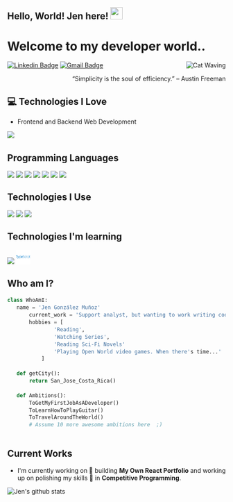 ## Hello, World! Jen here!  <img src="https://media.giphy.com/media/hvRJCLFzcasrR4ia7z/giphy.gif" width="28px" height="28px">

<h1>Welcome to my developer world..</h1> 

<img src = 'https://github.com/Jen-GM/Jen-GM/blob/main/cat-wave.gif' alt = 'Cat Waving' align='right'/>

[![Linkedin Badge](https://img.shields.io/badge/-jengm9-blue?style=flat-square&logo=Linkedin&logoColor=white&link=https://www.linkedin.com/in/jen-gm9/)](https://www.linkedin.com/in/jen-gm9/) [![Gmail Badge](https://img.shields.io/badge/-jen.gonzalez.mu@gmail.com-c14438?style=flat-square&logo=Gmail&logoColor=white&link=mailto:jen.gonzalez.mu@gmail.com)](mailto:jen.gonzalez.mu@gmail.com)

<div style="text-align: right">“Simplicity is the soul of efficiency.” – Austin Freeman </div>

## :computer: Technologies I Love
* Frontend and Backend Web Development

<img src = "https://github-readme-stats.vercel.app/api/top-langs/?username=jen-gm&layout=compact">

## Programming Languages
<img src = 'https://github.com/MarikIshtar007/MarikIshtar007/blob/master/images/python2.png' height='30'/> <img src='https://github.com/MarikIshtar007/MarikIshtar007/blob/master/images/java.svg' width='30'/> <img src = 'https://github.com/MarikIshtar007/MarikIshtar007/blob/master/images/html.svg' width='30'/> <img src = 'https://github.com/MarikIshtar007/MarikIshtar007/blob/master/images/css.svg' width='30'/> <img src = 'https://github.com/MarikIshtar007/MarikIshtar007/blob/master/images/js.svg' width='30'/> <img src = 'https://github.com/MarikIshtar007/MarikIshtar007/blob/master/images/bootstrap.svg' width='33'/> <img src = 'https://github.com/MarikIshtar007/MarikIshtar007/blob/master/images/sql.svg' width='30'/> 
 
 ## Technologies I Use
<img src = 'https://github.com/MarikIshtar007/MarikIshtar007/blob/master/images/flask.png' width='30'/> <img src = 'https://github.com/MarikIshtar007/MarikIshtar007/blob/master/images/git.svg' width='30'/> <img src = 'https://github.com/MarikIshtar007/MarikIshtar007/blob/master/images/react.svg' width='33'/>

## Technologies I'm learning
<img src = 'https://github.com/MarikIshtar007/MarikIshtar007/blob/master/images/nodejs.svg' width='33'/>   <img src = 'https://github.com/Jen-GM/Jen-GM/blob/main/typescript.svg' width='33'/>
 
 ## Who am I?
 ```python
 class WhoAmI:
 	name = 'Jen González Muñoz'
		current_work = 'Support analyst, but wanting to work writing code'
		hobbies = [
				'Reading',
				'Watching Series',
				'Reading Sci-Fi Novels'
				'Playing Open World video games. When there's time...'
			]
	
	def getCity():
		return San_Jose_Costa_Rica()
	
	def Ambitions():
		ToGetMyFirstJobAsADeveloper()
		ToLearnHowToPlayGuitar()
		ToTravelAroundTheWorld()
		# Assume 10 more awesome ambitions here  ;)
	
 ```
 
## Current Works
 * I'm currently working on 🔭 building **My Own React Portfolio** and working up on polishing my skills 🌱 in **Competitive Programming**.
 

![Jen's github stats](https://github-readme-stats.vercel.app/api?username=Jen-GM&show_icons=true&hide=[%22issues%22])
